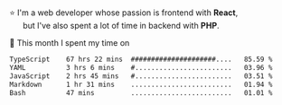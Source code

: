 ⭐ I'm a web developer whose passion is frontend with <b>React</b>,<br/>
&nbsp; &nbsp; &nbsp; but I've also spent a lot of time in backend with <b>PHP</b>.

📅 This month I spent my time on

<!--START_SECTION:waka-->

```txt
TypeScript    67 hrs 22 mins  #####################....   85.59 %
YAML          3 hrs 6 mins    #........................   03.96 %
JavaScript    2 hrs 45 mins   #........................   03.51 %
Markdown      1 hr 31 mins    .........................   01.94 %
Bash          47 mins         .........................   01.01 %
```

<!--END_SECTION:waka-->
